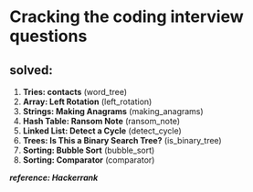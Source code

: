 # Cracking the coding interview questions

## solved: 
  1. __Tries: contacts__ (word_tree)
  2. __Array: Left Rotation__ (left_rotation)
  3. __Strings: Making Anagrams__ (making_anagrams)
  4. __Hash Table: Ransom Note__ (ransom_note)
  5. __Linked List: Detect a Cycle__ (detect_cycle)
  6. __Trees: Is This a Binary Search Tree?__ (is_binary_tree)
  7. __Sorting: Bubble Sort__ (bubble_sort)
  8. __Sorting: Comparator__ (comparator)
  
_**reference: Hackerrank**_
